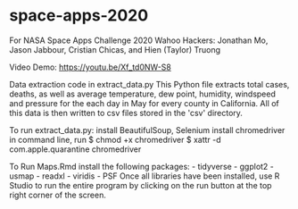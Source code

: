 # space-apps-2020
For NASA Space Apps Challenge 2020
Wahoo Hackers: Jonathan Mo, Jason Jabbour, Cristian Chicas, and Hien (Taylor) Truong

Video Demo: https://youtu.be/Xf_td0NW-S8

Data extraction code in extract_data.py
  This Python file extracts total cases, deaths, as well as average temperature, dew point, humidity, windspeed and pressure 
  for the each day in May for every county in California. All of this data is then written to csv files stored in the 'csv'     directory.

To run extract_data.py:
  install BeautifulSoup, Selenium
  install chromedriver
  in command line, run $ chmod +x chromedriver
                       $ xattr -d com.apple.quarantine chromedriver
                       
                       
                       
To Run Maps.Rmd install the following packages:
	- tidyverse
	- ggplot2
	- usmap
	- readxl
	- viridis
	- PSF
Once all libraries have been installed, use R Studio to run the entire program by clicking on the run button at the top right corner of the screen.                       
                       
              
 

